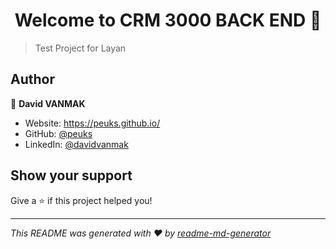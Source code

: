 <h1 align="center">Welcome to CRM 3000 BACK END 👋</h1>
<p>
</p>

> Test Project for Layan

## Author

👤 **David VANMAK**

* Website: https://peuks.github.io/
* GitHub: [@peuks](https://github.com/peuks)
* LinkedIn: [@davidvanmak](https://linkedin.com/in/davidvanmak)

## Show your support

Give a ⭐️ if this project helped you!

***
_This README was generated with ❤️ by [readme-md-generator](https://github.com/kefranabg/readme-md-generator)_